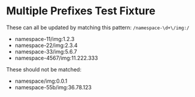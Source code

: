 # Multiple Prefixes Test Fixture

These can all be updated by matching this pattern: `/namespace-\d+\/img:/`

- namespace-11/img:1.2.3
- namespace-22/img:2.3.4
- namespace-33/img:5.6.7
- namespace-4567/img:11.222.333

These should not be matched:

- namespace/img:0.0.1
- namespace-55b/img:36.78.123
